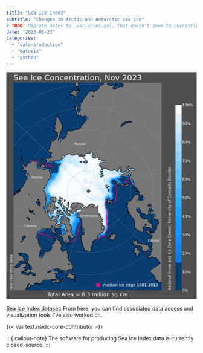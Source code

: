 ```yaml
---
title: "Sea Ice Index"
subtitle: "Changes in Arctic and Antarctic sea ice"
# TODO: Migrate dates to _variables.yml, that doesn't seem to currently be supported.
date: "2023-03-23"
categories:
  - "data-production"
  - "dataviz"
  - "python"
---
```


![A sample data visualization from the Sea Ice Index dataset](sea-ice-concentration.png)

[Sea Ice Index dataset](https://nsidc.org/data/g02135): From here, you can
find associated data access and visualization tools I've also worked on.

{{< var text.nsidc-core-contributor >}}

:::{.callout-note}
The software for producing Sea Ice Index data is currently closed-source.
:::
